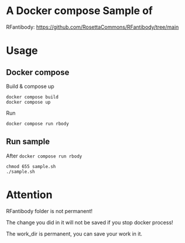 # A Docker compose Sample of
RFantibody: https://github.com/RosettaCommons/RFantibody/tree/main

# Usage
## Docker compose
Build & compose up
```
docker compose build
docker compose up
```
Run
```
docker compose run rbody
```
## Run sample
After `docker compose run rbody`
```
chmod 655 sample.sh
./sample.sh
```
# Attention
RFantibody folder is not permanent!

The change you did in it will not be saved if you stop docker process!

The work_dir is permanent, you can save your work in it.
